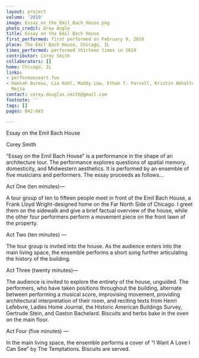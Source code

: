 ```yaml
---
layout: project
volume: '2019'
image: Essay_on_the_Emil_Bach_House.png
photo_credit: Drew Angle
title: Essay on the Emil Bach House
first_performed: first performed on February 9, 2019
place: The Emil Bach House, Chicago, IL
times_performed: performed thirteen times in 2019
contributor: Corey Smith
collaborators: []
home: Chicago, IL
links:
- performanceart.fun
- Hannah Bureau, Lia Kohl, Maddy Low, Ethan T. Parcell, Kristin Abhalter Smith, Ellie
  Mejía
contact: corey.douglas.smith@gmail.com
footnote: ''
tags: []
pages: 042-043

---
```


Essay on the Emil Bach House

Corey Smith

“Essay on the Emil Bach House” is a performance in the shape of an architecture tour. The performance explores questions of spatial memory, domesticity, and Midwestern aesthetics. It is performed by an ensemble of five musicians and performers. The essay proceeds as follows…

Act One (ten minutes)—

A tour group of ten to fifteen people meet in front of the Emil Bach House, a Frank Lloyd Wright-designed home on the Far North Side of Chicago. I greet them on the sidewalk and give a brief factual overview of the house, while the other four performers perform a movement piece on the front lawn of the property.

Act Two (ten minutes) —

The tour group is invited into the house. As the audience enters into the main living space, the ensemble performs a short song further articulating the history of the building.

Act Three (twenty minutes)—

The audience is invited to explore the entirety of the house, unguided. The performers, who have taken positions throughout the building, alternate between performing a musical score, improvising movement, providing architectural interpretation of their room, and reciting texts from Henri Lefebvre, Ladies Home Journal, the Historic American Buildings Survey, Gertrude Stein, and Gaston Bachelard. Biscuits and herbs bake in the oven on the main floor.

Act Four (five minutes) —

In the main living space, the ensemble performs a cover of “I Want A Love I Can See” by The Temptations. Biscuits are served.
